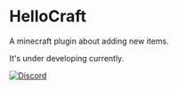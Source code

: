 # HelloCraft

A minecraft plugin about adding new items.

It's under developing currently.

[![Discord](https://img.shields.io/discord/1300414851138584576?label=Join%20Discord&logo=discord&color=7289DA&style=for-the-badge)](https://discord.gg/96Fa3aY4)
